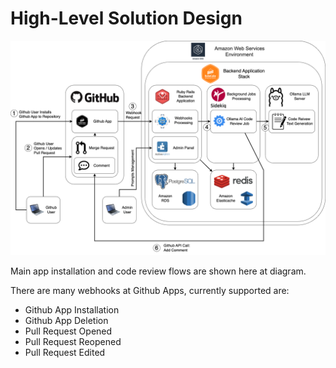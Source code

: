 # High-Level Solution Design

![HLD Diagram](KubeCake-diagram.png)

Main app installation and code review flows are shown here at diagram.

There are many webhooks at Github Apps, currently supported are:

- Github App Installation
- Github App Deletion
- Pull Request Opened
- Pull Request Reopened
- Pull Request Edited